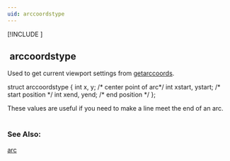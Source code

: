 ```yaml
---
uid: arccoordstype
---
```

[!INCLUDE [](../includes/graphics_header.md)]
## &nbsp;arccoordstype

Used to get current viewport settings from [getarccoords](getarccoords.md).<br>

<div class="data">
  struct arccoordstype {
    int  x, y;              /* center point of arc*/
    int  xstart, ystart;    /* start position */
    int  xend, yend;        /* end position   */
  };
<br></div>

These values are useful if you need to make a line meet the end of an arc.<br><br>

### See Also:
<div class="data"><a href="arc.md">  arc  </a>
</div>

<br>